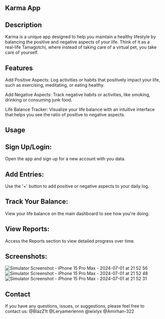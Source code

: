 ## Karma App

## Description
Karma is a unique app designed to help you maintain a healthy lifestyle by balancing the positive and negative aspects of your life. Think of it as a real-life Tamagotchi, where instead of taking care of a virtual pet, you take care of yourself.

## Features
Add Positive Aspects: Log activities or habits that positively impact your life, such as exercising, meditating, or eating healthy.

Add Negative Aspects: Track negative habits or activities, like smoking, drinking or consuming junk food.

Life Balance Tracker: Visualize your life balance with an intuitive interface that helps you see the ratio of positive to negative aspects.

## Usage
## Sign Up/Login:
Open the app and sign up for a new account with you data.

## Add Entries:
Use the '+' button to add positive or negative aspects to your daily log.

## Track Your Balance:
View your life balance on the main dashboard to see how you're doing.

## View Reports:
Access the Reports section to view detailed progress over time.

## Screenshots:
![Simulator Screenshot - iPhone 15 Pro Max - 2024-07-01 at 21 52 56](https://github.com/Flutter-best-team/unnamed_project/assets/81912882/1fcf5260-d496-43fa-b4da-e0945d311d19)
![Simulator Screenshot - iPhone 15 Pro Max - 2024-07-01 at 21 52 48](https://github.com/Flutter-best-team/unnamed_project/assets/81912882/dac87da9-fb6d-4cbe-ba80-ae0f48163e3d)
![Simulator Screenshot - iPhone 15 Pro Max - 2024-07-01 at 21 52 31](https://github.com/Flutter-best-team/unnamed_project/assets/81912882/eede09ec-a4f1-4ef3-bb97-4cf6b7243b21)


## Contact
If you have any questions, issues, or suggestions, please feel free to contact us:
@BlazZ1t 
@Leryamerlennn
@wixlyx
@Amirhan-322

